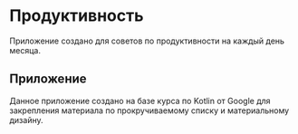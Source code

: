 
# Продуктивность

Приложение создано для советов по продуктивности на каждый день месяца.


## Приложение

Данное приложение создано на базе курса по Kotlin от Google для закрепления материала по прокручиваемому списку и материальному дизайну.

